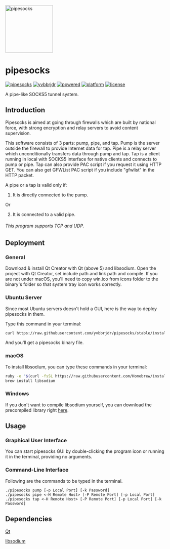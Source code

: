 <img src="https://raw.githubusercontent.com/yvbbrjdr/pipesocks/stable/pipesocks/icons/origin.png" width="150" height="150" alt="pipesocks" />

# pipesocks

[![pipesocks](https://img.shields.io/badge/pipesocks-1.3-yellow.svg?style=flat)](https://github.com/yvbbrjdr/pipesocks)
[![yvbbrjdr](https://img.shields.io/badge/Coded%20by-yvbbrjdr-00ffff.svg?style=flat)](https://github.com/yvbbrjdr)
[![powered](https://img.shields.io/badge/Powered%20by-Qt%20%7C%20libsodium-green.svg?style=flat)](https://github.com/yvbbrjdr/pipesocks#dependencies)
[![platform](https://img.shields.io/badge/Platform-Linux%20%7C%20macOS%20%7C%20Windows-ff69b4.svg?style=flat)](http://doc.qt.io/qt-5/supported-platforms.html)
[![license](https://img.shields.io/badge/LICENSE-GPL%20v3-blue.svg?style=flat)](http://www.gnu.org/licenses/gpl-3.0.html)

A pipe-like SOCKS5 tunnel system. 

## Introduction
Pipesocks is aimed at going through firewalls which are built by national force, with strong encryption and relay servers to avoid content supervision. 

This software consists of 3 parts: pump, pipe, and tap. Pump is the server outside the firewall to provide Internet data for tap. Pipe is a relay server which unconditionally transfers data through pump and tap. Tap is a client running in local with SOCKS5 interface for native clients and connects to pump or pipe. Tap can also provide PAC script if you request it using HTTP GET. You can also get GFWList PAC script if you include "gfwlist" in the HTTP packet.

A pipe or a tap is valid only if: 

1) It is directly connected to the pump. 

Or

2) It is connected to a valid pipe. 

###### This program supports TCP and UDP.

## Deployment
### General
Download & install Qt Creator with Qt (above 5) and libsodium. Open the project with Qt Creator, set include path and link path and compile. If you are not under macOS, you'll need to copy win.ico from icons folder to the binary's folder so that system tray icon works correctly. 

### Ubuntu Server
Since most Ubuntu servers doesn't hold a GUI, here is the way to deploy pipesocks in them. 

Type this command in your terminal: 

```bash
curl https://raw.githubusercontent.com/yvbbrjdr/pipesocks/stable/install.sh | sh
```

And you'll get a pipesocks binary file. 

### macOS
To install libsodium, you can type these commands in your terminal: 

```bash
ruby -e "$(curl -fsSL https://raw.githubusercontent.com/Homebrew/install/master/install)" < /dev/null 2> /dev/null
brew install libsodium
```

### Windows
If you don't want to compile libsodium yourself, you can download the precompiled library right [here](https://download.libsodium.org/libsodium/releases/). 

## Usage
### Graphical User Interface
You can start pipesocks GUI by double-clicking the program icon or running it in the terminal, providing no arguments. 

### Command-Line Interface
Following are the commands to be typed in the terminal. 
```
./pipesocks pump [-p Local Port] [-k Password]
./pipesocks pipe <-H Remote Host> [-P Remote Port] [-p Local Port]
./pipesocks tap <-H Remote Host> [-P Remote Port] [-p Local Port] [-k Password]
```

## Dependencies
[Qt](http://www.qt.io/)

[libsodium](https://download.libsodium.org/doc/)
